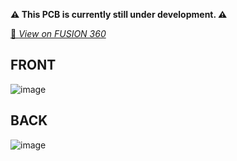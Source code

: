 **⚠  This PCB is currently still under development. ⚠️**

[📐 *View on FUSION 360*](https://a360.co/3fcBBV4)

FRONT
-------------------

![image](https://user-images.githubusercontent.com/63622787/149172020-fdec45bb-1bfc-45b6-b87f-16b76e82a8c8.png)

BACK
-------------------

![image](https://user-images.githubusercontent.com/63622787/149172636-e705cc73-9523-4568-b1e5-cf9036703223.png)
